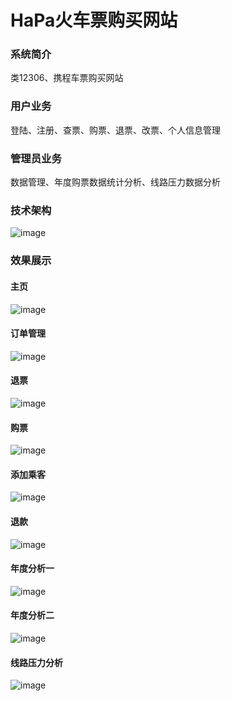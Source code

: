 # HaPa火车票购买网站

### 系统简介 
类12306、携程车票购买网站 
### 用户业务 
登陆、注册、查票、购票、退票、改票、个人信息管理
### 管理员业务 
数据管理、年度购票数据统计分析、线路压力数据分析
### 技术架构 
![image](https://github.com/CharlesHaPa/JavaWeb-BigData-HaPa/blob/master/display/frame.png)
### 效果展示
#### 主页
![image](https://github.com/CharlesHaPa/JavaWeb-BigData-HaPa/blob/master/display/1.PNG)
#### 订单管理
![image](https://github.com/CharlesHaPa/JavaWeb-BigData-HaPa/blob/master/display/2.png)
#### 退票
![image](https://github.com/CharlesHaPa/JavaWeb-BigData-HaPa/blob/master/display/3.png)
#### 购票
![image](https://github.com/CharlesHaPa/JavaWeb-BigData-HaPa/blob/master/display/4.png)
#### 添加乘客
![image](https://github.com/CharlesHaPa/JavaWeb-BigData-HaPa/blob/master/display/5.png)
#### 退款
![image](https://github.com/CharlesHaPa/JavaWeb-BigData-HaPa/blob/master/display/6.png)
#### 年度分析一
![image](https://github.com/CharlesHaPa/JavaWeb-BigData-HaPa/blob/master/display/7.png)
#### 年度分析二
![image](https://github.com/CharlesHaPa/JavaWeb-BigData-HaPa/blob/master/display/8.png)
#### 线路压力分析
![image](https://github.com/CharlesHaPa/JavaWeb-BigData-HaPa/blob/master/display/9.png)
